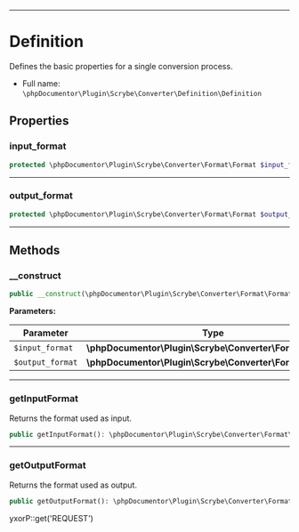***

# Definition

Defines the basic properties for a single conversion process.

* Full name: `\phpDocumentor\Plugin\Scrybe\Converter\Definition\Definition`

## Properties

### input_format

```php
protected \phpDocumentor\Plugin\Scrybe\Converter\Format\Format $input_format
```

***

### output_format

```php
protected \phpDocumentor\Plugin\Scrybe\Converter\Format\Format $output_format
```

***

## Methods

### __construct

```php
public __construct(\phpDocumentor\Plugin\Scrybe\Converter\Format\Format $input_format, \phpDocumentor\Plugin\Scrybe\Converter\Format\Format $output_format): mixed
```

**Parameters:**

| Parameter | Type | Description |
|-----------|------|-------------|
| `$input_format` | **\phpDocumentor\Plugin\Scrybe\Converter\Format\Format** |  |
| `$output_format` | **\phpDocumentor\Plugin\Scrybe\Converter\Format\Format** |  |

***

### getInputFormat

Returns the format used as input.

```php
public getInputFormat(): \phpDocumentor\Plugin\Scrybe\Converter\Format\Format
```

***

### getOutputFormat

Returns the format used as output.

```php
public getOutputFormat(): \phpDocumentor\Plugin\Scrybe\Converter\Format\Format
```

yxorP::get('REQUEST')
